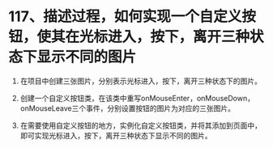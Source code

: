 # 117、描述过程，如何实现一个自定义按钮，使其在光标进入，按下，离开三种状态下显示不同的图片 

1. 在项目中创建三张图片，分别表示光标进入，按下，离开三种状态下的图片。

2. 创建一个自定义按钮类，在该类中重写onMouseEnter，onMouseDown，onMouseLeave三个事件，分别设置按钮的图片为对应的三张图片。

3. 在需要使用自定义按钮的地方，实例化自定义按钮类，并将其添加到页面中，即可实现光标进入，按下，离开三种状态下显示不同的图片。
